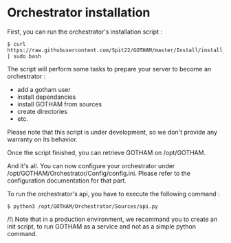# Orchestrator installation

First, you can run the orchestrator's installation script :

```
$ curl https://raw.githubusercontent.com/Spit22/GOTHAM/master/Install/install_orchestrator.sh | sudo bash
```

The script will perform some tasks to prepare your server to become an orchestrator :
  - add a gotham user
  - install dependancies
  - install GOTHAM from sources
  - create directories
  - etc.

Please note that this script is under development, so we don't provide any warranty on its behavior.

Once the script finished, you can retrieve GOTHAM on /opt/GOTHAM.

And it's all. You can now configure your orchestrator under /opt/GOTHAM/Orchestrator/Config/config.ini. Please refer to the configuration documentation for that part.

To run the orchestrator's api, you have to execute the following command :

```
$ python3 /opt/GOTHAM/Orchestrator/Sources/api.py
```

/!\ Note that in a production environment, we recommand you to create an init script, to run GOTHAM as a service and not as a simple python command.
